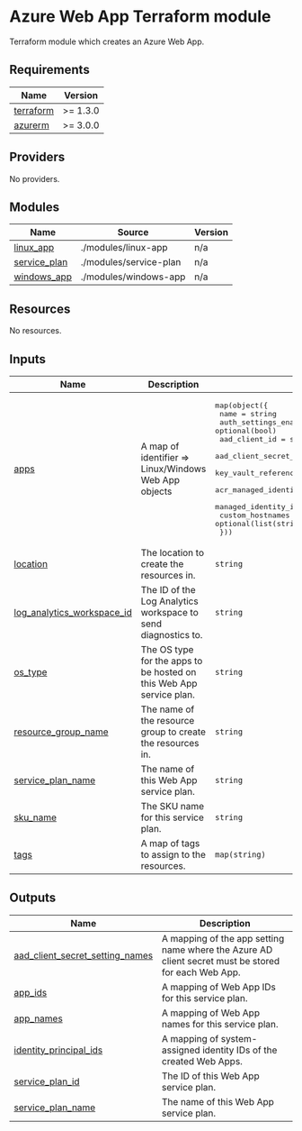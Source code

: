 # Azure Web App Terraform module

Terraform module which creates an Azure Web App.

<!-- BEGIN_TF_DOCS -->
## Requirements

| Name | Version |
|------|---------|
| <a name="requirement_terraform"></a> [terraform](#requirement\_terraform) | >= 1.3.0 |
| <a name="requirement_azurerm"></a> [azurerm](#requirement\_azurerm) | >= 3.0.0 |

## Providers

No providers.

## Modules

| Name | Source | Version |
|------|--------|---------|
| <a name="module_linux_app"></a> [linux\_app](#module\_linux\_app) | ./modules/linux-app | n/a |
| <a name="module_service_plan"></a> [service\_plan](#module\_service\_plan) | ./modules/service-plan | n/a |
| <a name="module_windows_app"></a> [windows\_app](#module\_windows\_app) | ./modules/windows-app | n/a |

## Resources

No resources.

## Inputs

| Name | Description | Type | Default | Required |
|------|-------------|------|---------|:--------:|
| <a name="input_apps"></a> [apps](#input\_apps) | A map of identifier => Linux/Windows Web App objects | <pre>map(object({<br>    name                            = string<br>    auth_settings_enabled           = optional(bool)<br>    aad_client_id                   = string<br>    aad_client_secret_setting_name  = optional(string)<br>    key_vault_reference_identity_id = optional(string)<br>    acr_managed_identity_client_id  = optional(string)<br>    managed_identity_ids            = optional(list(string))<br>    custom_hostnames                = optional(list(string))<br>  }))</pre> | `{}` | no |
| <a name="input_location"></a> [location](#input\_location) | The location to create the resources in. | `string` | n/a | yes |
| <a name="input_log_analytics_workspace_id"></a> [log\_analytics\_workspace\_id](#input\_log\_analytics\_workspace\_id) | The ID of the Log Analytics workspace to send diagnostics to. | `string` | n/a | yes |
| <a name="input_os_type"></a> [os\_type](#input\_os\_type) | The OS type for the apps to be hosted on this Web App service plan. | `string` | `"Linux"` | no |
| <a name="input_resource_group_name"></a> [resource\_group\_name](#input\_resource\_group\_name) | The name of the resource group to create the resources in. | `string` | n/a | yes |
| <a name="input_service_plan_name"></a> [service\_plan\_name](#input\_service\_plan\_name) | The name of this Web App service plan. | `string` | n/a | yes |
| <a name="input_sku_name"></a> [sku\_name](#input\_sku\_name) | The SKU name for this service plan. | `string` | `"B1"` | no |
| <a name="input_tags"></a> [tags](#input\_tags) | A map of tags to assign to the resources. | `map(string)` | `{}` | no |

## Outputs

| Name | Description |
|------|-------------|
| <a name="output_aad_client_secret_setting_names"></a> [aad\_client\_secret\_setting\_names](#output\_aad\_client\_secret\_setting\_names) | A mapping of the app setting name where the Azure AD client secret must be stored for each Web App. |
| <a name="output_app_ids"></a> [app\_ids](#output\_app\_ids) | A mapping of Web App IDs for this service plan. |
| <a name="output_app_names"></a> [app\_names](#output\_app\_names) | A mapping of Web App names for this service plan. |
| <a name="output_identity_principal_ids"></a> [identity\_principal\_ids](#output\_identity\_principal\_ids) | A mapping of system-assigned identity IDs of the created Web Apps. |
| <a name="output_service_plan_id"></a> [service\_plan\_id](#output\_service\_plan\_id) | The ID of this Web App service plan. |
| <a name="output_service_plan_name"></a> [service\_plan\_name](#output\_service\_plan\_name) | The name of this Web App service plan. |
<!-- END_TF_DOCS -->